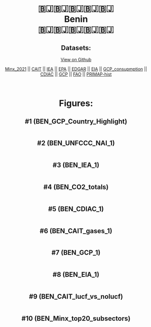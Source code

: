 
<center>
<h1 align="center">
🇧🇯🇧🇯🇧🇯🇧🇯🇧🇯
<br>
Benin
<br>
🇧🇯🇧🇯🇧🇯🇧🇯🇧🇯
</h1>
<h2>Datasets:</h2>
<p><a href="https://github.com/dquintani/GreenhouseData/tree/master/country_data/BEN_Benin/data">View on Github</a>
<br></p><p><a href="data/BEN_Minx_2021.csv">Minx_2021</a> || <a href="data/BEN_CAIT.csv">CAIT</a> || <a href="data/BEN_IEA.csv">IEA</a> || <a href="data/BEN_EPA.csv">EPA</a> || <a href="data/BEN_EDGAR.csv">EDGAR</a> || <a href="data/BEN_EIA.csv">EIA</a> || <a href="data/BEN_GCP_consupmption.csv">GCP_consupmption</a> || <a href="data/BEN_CDIAC.csv">CDIAC</a> || <a href="data/BEN_GCP.csv">GCP</a> || <a href="data/BEN_FAO.csv">FAO</a> || <a href="data/BEN_PRIMAP-hist.csv">PRIMAP-hist</a></p><p><br></p>
<h1>Figures:</h1><h2>#1 (BEN_GCP_Country_Highlight)</h2>
<p><img alt="" src="figures/BEN_GCP_Country_Highlight.png" /></p><h2>#2 (BEN_UNFCCC_NAI_1)</h2>
<p><img alt="" src="figures/BEN_UNFCCC_NAI_1.png" /></p><h2>#3 (BEN_IEA_1)</h2>
<p><img alt="" src="figures/BEN_IEA_1.png" /></p><h2>#4 (BEN_CO2_totals)</h2>
<p><img alt="" src="figures/BEN_CO2_totals.png" /></p><h2>#5 (BEN_CDIAC_1)</h2>
<p><img alt="" src="figures/BEN_CDIAC_1.png" /></p><h2>#6 (BEN_CAIT_gases_1)</h2>
<p><img alt="" src="figures/BEN_CAIT_gases_1.png" /></p><h2>#7 (BEN_GCP_1)</h2>
<p><img alt="" src="figures/BEN_GCP_1.png" /></p><h2>#8 (BEN_EIA_1)</h2>
<p><img alt="" src="figures/BEN_EIA_1.png" /></p><h2>#9 (BEN_CAIT_lucf_vs_nolucf)</h2>
<p><img alt="" src="figures/BEN_CAIT_lucf_vs_nolucf.png" /></p><h2>#10 (BEN_Minx_top20_subsectors)</h2>
<p><img alt="" src="figures/BEN_Minx_top20_subsectors.png" /></p>